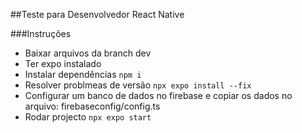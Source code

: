 ##Teste para Desenvolvedor React Native

###Instruções 

- Baixar arquivos da branch dev
- Ter expo instalado
- Instalar dependências 
    `npm i` 
- Resolver problmeas de versão
    `npx expo install --fix` 
- Configurar um banco de dados no firebase e copiar os dados no arquivo:
    firebaseconfig/config.ts
- Rodar projecto 
    `npx expo start` 
  



